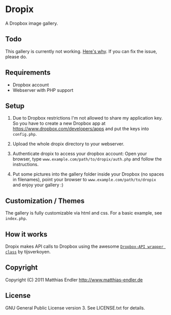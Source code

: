 Dropix
======

A Dropbox image gallery.

## Todo

This gallery is currently not working. [Here's why][2].
If you can fix the issue, please do.

## Requirements

* Dropbox account
* Webserver with PHP support


## Setup

1. Due to Dropbox restrictions I'm not allowed to share my application
   key. So you have to create a new Dropbox app at https://www.dropbox.com/developers/apps
   and put the keys into `config.php`.

2. Upload the whole dropix directory to your webserver.

3. Authenticate dropix to access your dropbox account:
   Open your browser, type `www.example.com/path/to/dropix/auth.php` and
   follow the instructions.

4. Put some pictures into the gallery folder inside your Dropbox (no
   spaces in filenames), point your browser to `www.example.com/path/to/dropix` and enjoy your
   gallery :)


## Customization / Themes

The gallery is fully customizable via html and css. For a basic example,
see `index.php`.


## How it works

Dropix makes API calls to Dropbox using the awesome
[`Dropbox-API wrapper class`][1] by tijsverkoyen.


## Copyright

Copyright (C) 2011 Matthias Endler
http://www.matthias-endler.de


## License

GNU General Public License version 3.
See LICENSE.txt for details.


[1]: https://github.com/tijsverkoyen/Dropbox
[2]: https://github.com/mre/dropix/issues/1

